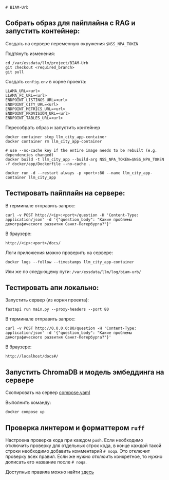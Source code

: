     # BIAM-Urb

## Собрать образ для пайплайна с RAG и запустить контейнер:

Создать на сервере переменную окружения `$NSS_NPA_TOKEN`

Подтянуть изменения:

```
cd /var/essdata/llm/project/BIAM-Urb
git checkout <required_branch>
git pull
```

Создать `config.env` в корне проекта:

```
LLAMA_URL=<url>
LLAMA_FC_URL=<url>
ENDPOINT_LISTINGS_URL=<url>
ENDPOINT_CITY_URL=<url>
ENDPOINT_METRICS_URL=<url>
ENDPOINT_PROVISION_URL=<url>
ENDPOINT_TABLES_URL=<url>
```

Пересобрать образ и запустить контейнер

```
docker container stop llm_city_app-container
docker container rm llm_city_app-container

# use --no-cache key if the entire image needs to be rebuilt (e.g. dependencies changed)
docker build -t llm_city_app --build-arg NSS_NPA_TOKEN=$NSS_NPA_TOKEN -f docker/app/Dockerfile --no-cache .
 
docker run -d --restart always -p <port>:80 --name llm_city_app-container llm_city_app
```

## Тестировать пайплайн на сервере:

В терминале отправить запрос:

```
curl -v POST http://<ip>:<port>/question -H 'Content-Type: application/json' -d '{"question_body": "Какие проблемы демографического развития Санкт-Петербурга?"}'
```

В браузере:

```
http://<ip>:<port>/docs/
```

Логи приложения можно проверить на сервере:

```
docker logs --follow --timestamps llm_city_app-container
```

Или же по следующему пути: `/var/essdata/llm/log/biam-urb/`

## Тестировать апи локально:

Запустить сервер (из корня проекта):

```
fastapi run main.py --proxy-headers --port 80
```

В терминале отправить запрос:

```
curl -v POST http://0.0.0.0:80/question -H 'Content-Type: application/json' -d '{"question_body": "Какие проблемы демографического развития Санкт-Петербурга?"}'
```

В браузере:

```
http://localhost/docs#/
```

## Запустить ChromaDB и модель эмбеддинга на сервере

Скопировать на сервер [compose.yaml](docker/chroma/compose.yaml)

Выполнить команду:

```
docker compose up
```

## Проверка линтером и форматтером `ruff`

Настроена проверка кода при каждом `push`. Если необходимо отключить проверку для отдельных строк кода, в конце каждой
такой строки необходимо добавить комментарий `# noqa`. Это отключит проверку всех правил. Если же нужно отклюить
конкретное, то нужно дописать его название после `# noqa`.

Доступные правила можно найти [здесь](https://docs.astral.sh/ruff/rules/)

